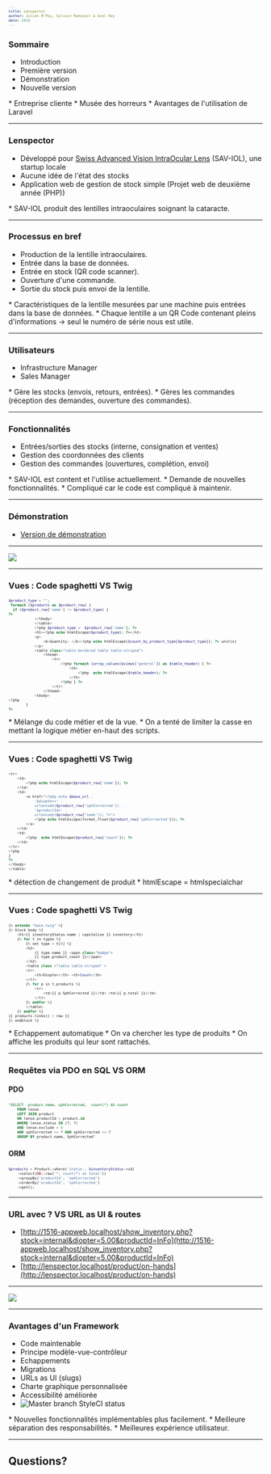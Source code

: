 ```yaml
---
title: Lenspector
author: Julien M'Poy, Sylvain Ramseyer & Axel Roy
date: 2016
---
```


### Sommaire

* Introduction
* Première version
* Démonstration
* Nouvelle version

<div class="notes">
    * Entreprise cliente
    * Musée des horreurs
    * Avantages de l'utilisation de Laravel
</div>

---

### Lenspector

* Développé pour
[Swiss Advanced Vision IntraOcular Lens](http://www.sav-iol.com/) (SAV-IOL), une
startup locale
* Aucune idée de l'état des stocks
* Application web de gestion de stock simple (Projet web de deuxième année (PHP))


<div class="notes">
    * SAV-IOL produit des lentilles intraoculaires soignant la cataracte.
</div>

---

### Processus en bref

* Production de la lentille intraoculaires.
* Entrée dans la base de données.
* Entrée en stock (QR code scanner).
* Ouverture d'une commande.
* Sortie du stock puis envoi de la lentille.

<div class="notes">
    * Caractéristiques de la lentille mesurées par une machine puis entrées
    dans la base de données.
    * Chaque lentille a un QR Code contenant pleins d'informations -> seul
    le numéro de série nous est utile.
</div>

---

### Utilisateurs

* Infrastructure Manager
* Sales Manager

<div class="notes">
    * Gère les stocks (envois, retours, entrées).
    * Gères les commandes (réception des demandes, ouverture des commandes).
</div>

---

### Fonctionnalités

* Entrées/sorties des stocks (interne, consignation et ventes)
* Gestion des coordonnées des clients
* Gestion des commandes (ouvertures, complétion, envoi)

<div class="notes">
    * SAV-IOL est content et l'utilise actuellement.
    * Demande de nouvelles fonctionnalités.
        * Compliqué car le code est compliqué à maintenir.
</div>

---

### Démonstration

* [Version de démonstration](lenspector.srvz-webapp.he-arc.ch)

---

![](http://ljdchost.com/xIkajiS.gif)

<!-- ![](http://ljdchost.com/18dVGUi.gif) -->

---

### Vues : Code spaghetti VS Twig

```php
$product_type = "";
 foreach ($products as $product_row) {
  if ($product_row['name'] != $product_type) {
?>
            </tbody>
            </table>
            <?php $product_type =  $product_row['name']; ?>
            <h1><?php echo htmlEscape($product_type); ?></h1>
            <p>
                <b>Quantity: </b><?php echo htmlEscape($count_by_product_type[$product_type]); ?> unit(s)
            </p>
            <table class="table-bordered table table-striped">
                <thead>
                    <tr>
                        <?php foreach (array_values($views['general']) as $table_header) { ?>
                            <th>
                                <?php  echo htmlEscape($table_header); ?>
                            </th>
                        <?php } ?>
                    </tr>
                </thead>
            <tbody>
<?php
        }
?>
```

<div class="notes">
    * Mélange du code métier et de la vue.
    * On a tenté de limiter la casse en mettant la logique métier en-haut
    des scripts.
</div>

---

### Vues : Code spaghetti VS Twig

```php
<tr>
    <td>
        <?php echo htmlEscape($product_row['name']); ?>
    </td>
    <td>
        <a href="<?php echo $base_url .
            '&diopter=' .
            urlencode($product_row['sphCorrected']) .
            '&productId=' .
            urlencode($product_row['name']); ?>">
            <?php echo htmlEscape(format_float($product_row['sphCorrected'])); ?>
        </a>
    </td>
    <td>
        <?php  echo htmlEscape($product_row['count']); ?>
    </td>
</tr>
<?php
}
?>
</tbody>
</table>
```

<div class="notes">
    * détection de changement de produit
    * htmlEscape = htmlspecialchar
</div>

---

### Vues : Code spaghetti VS Twig

```php
{% extends "base.twig" %}
{% block body %}
    <h1>{{ inventoryStatus.name | capitalize }} inventory</h1>
    {% for t in types %}
        {% set type = t[0] %}
        <h2>
            {{ type.name }} <span class="badge">
            {{ type.product_count }}</span>
        </h2>
        <table class ="table table-striped" >
        <tr>
            <th>Diopter</th> <th>Count</th>
        </tr>
        {% for p in t.products %}
            <tr>
                <td>{{ p.SphCorrected }}</td> <td>{{ p.total }}</td>
            </tr>
        {% endfor %}
        </table>
    {% endfor %}
{{ products.links() | raw }}
{% endblock %}
```

<div class="notes">
    * Echappement automatique
    * On va chercher les type de produits
    * On affiche les produits qui leur sont rattachés.
</div>

---

### Requêtes via PDO en SQL VS ORM

#### PDO

```sql
"SELECT  product.name, sphCorrected,  count(*) AS count
    FROM lense
    LEFT JOIN product
    ON lense.productId = product.id
    WHERE lense.status IN (?, ?)
    AND lense.exclude = 0
    AND sphCorrected >= ? AND sphCorrected <= ?
    GROUP BY product.name, SphCorrected"
```

#### ORM

```php
$products = Product::where('status', $inventoryStatus->id)
    ->select(DB::raw('*, count(*) as total'))
    ->groupBy('productId', 'sphCorrected')
    ->orderBy('productId', 'sphCorrected')
    ->get();
```


---

### URL avec ? VS URL as UI & routes

* [http://1516-appweb.localhost/show_inventory.php?stock=internal&diopter=5.00&productId=InFo](http://1516-appweb.localhost/show_inventory.php?stock=internal&diopter=5.00&productId=InFo)
* [http://lenspector.localhost/product/on-hands](http://lenspector.localhost/product/on-hands)

---

![](http://ljdchost.com/Lyb8RZa.gif)


---

### Avantages d'un Framework

* Code maintenable
* Principe modèle-vue-contrôleur
* Echappements
* Migrations
* URLs as UI (slugs)
* Charte graphique personnalisée
* Accessibilité améliorée
* ![Master branch StyleCI status](https://styleci.io/repos/69327879/shield?style=flat&branch=master)

<div class="notes">
    * Nouvelles fonctionnalités implémentables plus facilement.
    * Meilleure séparation des responsabilités.
    * Meilleures expérience utilisateur.
</div>

---

## Questions?

<style>
.sourceCode {
    font-size: 80%;
    line-height: 80%;
    margin: 0 auto;
    overflow: hidden;
}
li p {
    margin: 5px
}
</style>
